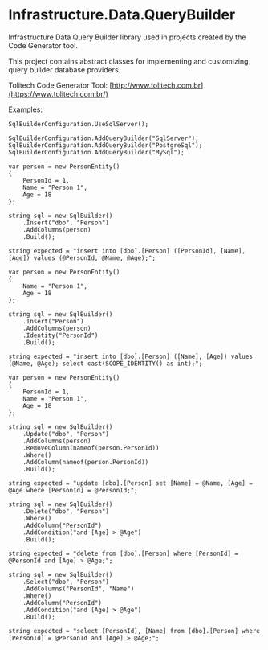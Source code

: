 # Infrastructure.Data.QueryBuilder
Infrastructure Data Query Builder library used in projects created by the Code Generator tool. 

This project contains abstract classes for implementing and customizing query builder database providers. 

Tolitech Code Generator Tool: [http://www.tolitech.com.br](https://www.tolitech.com.br/)

Examples:
```
SqlBuilderConfiguration.UseSqlServer();
```

```
SqlBuilderConfiguration.AddQueryBuilder("SqlServer");
SqlBuilderConfiguration.AddQueryBuilder("PostgreSql");
SqlBuilderConfiguration.AddQueryBuilder("MySql");
```

```
var person = new PersonEntity()
{
    PersonId = 1,
    Name = "Person 1",
    Age = 18
};

string sql = new SqlBuilder()
    .Insert("dbo", "Person")
    .AddColumns(person)
    .Build();

string expected = "insert into [dbo].[Person] ([PersonId], [Name], [Age]) values (@PersonId, @Name, @Age);";
```

```
var person = new PersonEntity()
{
    Name = "Person 1",
    Age = 18
};

string sql = new SqlBuilder()
    .Insert("Person")
    .AddColumns(person)
    .Identity("PersonId")
    .Build();

string expected = "insert into [dbo].[Person] ([Name], [Age]) values (@Name, @Age); select cast(SCOPE_IDENTITY() as int);";
```

```
var person = new PersonEntity()
{
    PersonId = 1,
    Name = "Person 1",
    Age = 18
};

string sql = new SqlBuilder()
    .Update("dbo", "Person")
    .AddColumns(person)
    .RemoveColumn(nameof(person.PersonId))
    .Where()
    .AddColumn(nameof(person.PersonId))
    .Build();

string expected = "update [dbo].[Person] set [Name] = @Name, [Age] = @Age where [PersonId] = @PersonId;";
```

```
string sql = new SqlBuilder()
    .Delete("dbo", "Person")
    .Where()
    .AddColumn("PersonId")
    .AddCondition("and [Age] > @Age")
    .Build();

string expected = "delete from [dbo].[Person] where [PersonId] = @PersonId and [Age] > @Age;";
```

```
string sql = new SqlBuilder()
    .Select("dbo", "Person")
    .AddColumns("PersonId", "Name")
    .Where()
    .AddColumn("PersonId")
    .AddCondition("and [Age] > @Age")
    .Build();

string expected = "select [PersonId], [Name] from [dbo].[Person] where [PersonId] = @PersonId and [Age] > @Age;";
```